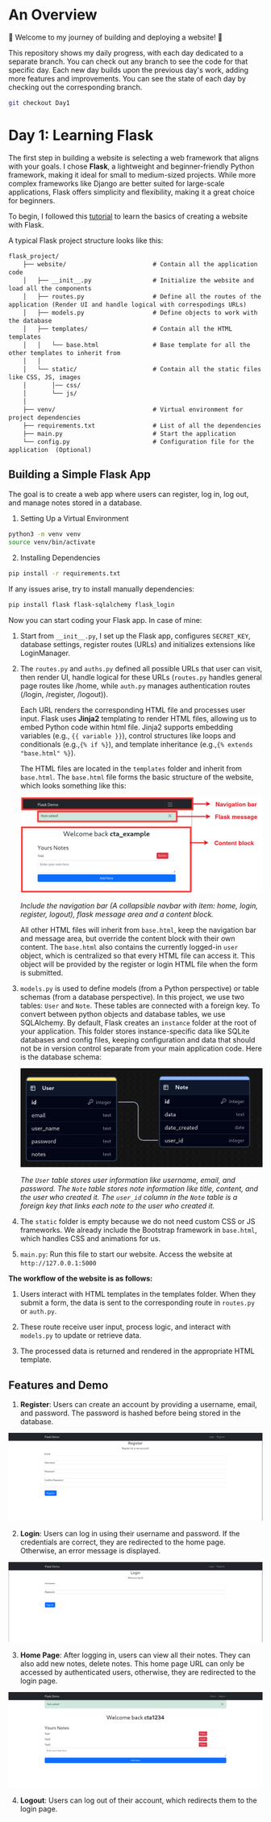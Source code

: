 # An Overview 

🌟 Welcome to my journey of building and deploying a website! 🌟

This repository shows my daily progress, with each day dedicated to a separate branch. You can check out any branch to see the code for that specific day. Each new day builds upon the previous day's work, adding more features and improvements. You can see the state of each day by checking out the corresponding branch.

```bash
git checkout Day1
```

# Day 1: Learning Flask

The first step in building a website is selecting a web framework that aligns with your goals. I chose **Flask**, a lightweight and beginner-friendly Python framework, making it ideal for small to medium-sized projects. While more complex frameworks like Django are better suited for large-scale applications, Flask offers simplicity and flexibility, making it a great choice for beginners.

To begin, I followed this [tutorial](https://youtu.be/dam0GPOAvVI?si=xYlYCGXooBzz3B-V) to learn the basics of creating a website with Flask.

A typical Flask project structure looks like this:

```plaintext
flask_project/
    ├── website/                        # Contain all the application code
    │   ├── __init__.py                 # Initialize the website and load all the components
    │   ├── routes.py                   # Define all the routes of the application (Render UI and handle logical with correspodings URLs)
    │   ├── models.py                   # Define objects to work with the database   
    │   ├── templates/                  # Contain all the HTML templates
    │   │   └── base.html               # Base template for all the other templates to inherit from
    │   │   
    │   └── static/                     # Contain all the static files like CSS, JS, images
    │       │── css/
    │       └── js/
    │ 
    ├── venv/                           # Virtual environment for project dependencies
    ├── requirements.txt                # List of all the dependencies
    ├── main.py                         # Start the application
    └── config.py                       # Configuration file for the application  (Optional) 
```

## Building a Simple Flask App

The goal is to create a web app where users can register, log in, log out, and manage notes stored in a database.

1. Setting Up a Virtual Environment
```bash
python3 -m venv venv
source venv/bin/activate
```

2. Installing Dependencies

```bash
pip install -r requirements.txt
```
If any issues arise, try to install manually dependencies:

```bash
pip install flask flask-sqlalchemy flask_login
```

Now you can start coding your Flask app. In case of mine:

1. Start from `__init__.py`, I set up the Flask app, configures `SECRET_KEY`, database settings, register routes (URLs) and initializes extensions like LoginManager.

2. The `routes.py` and `auths.py` defined all possible URLs that user can visit, then render UI, handle logical for these URLs (`routes.py` handles general 
page routes like /home, while `auth.py` manages authentication routes (/login, /register, /logout)). 

    Each URL renders the corresponding HTML file and processes user input. Flask uses **Jinja2** templating to render HTML files, allowing us to embed Python code within html file. Jinja2 supports embedding variables (e.g., `{{ variable }}`), control structures like loops and conditionals (e.g.,`{% if %}`), and template inheritance (e.g.,`{% extends "base.html" %}`).

    The HTML files are located in the `templates` folder and inherit from `base.html`. The `base.html` file forms the basic structure of the website, which looks something like this:


    ![BaseHTML](assets/baseHTML.png)

    *Include the navigation bar (A collapsible navbar with item: home, login, register, logout), flask message area and a content block.*

    All other HTML files will inherit from `base.html`, keep the navigation bar and message area, but override the content block with their own content. The `base.html` also contains the currently logged-in `user` object, which is centralized so that every HTML file can access it. This object will be provided by the register or login HTML file when the form is submitted. 


3. `models.py` is used to define models (from a Python perspective) or table schemas (from a database perspective). In this project, we use two tables: `User` and `Note`. These tables are connected with a foreign key. To convert between python objects and database tables, we use SQLAlchemy. By default, Flask creates an `instance` folder at the root of your application. This folder stores instance-specific data like SQLite databases and config files, keeping configuration and data that should not be in version control separate from your main application code. Here is the database schema:

    ![DatabaseSchema](assets/DatabaseSchema.png)

    *The `User` table stores user information like username, email, and password. The `Note` table stores note information like title, content, and the user who created it. The `user_id` column in the `Note` table is a foreign key that links each note to the user who created it.*

4. The `static` folder is empty because we do not need custom CSS or JS frameworks. We already include the Bootstrap framework in `base.html`, which handles CSS and animations for us.

5. `main.py`: Run this file to start our website. Access the website at ` http://127.0.0.1:5000`


**The workflow of the website is as follows:**

1. Users interact with HTML templates in the templates folder. When they submit a form, the data is sent to the corresponding route in `routes.py` or `auth.py`.

2. These route receive user input, process logic, and interact with `models.py` to update or retrieve data.

3. The processed data is returned and rendered in the appropriate HTML template.

## Features and Demo

1. **Register**: Users can create an account by providing a username, email, and password. The password is hashed before being stored in the database.

![Register](assets/register.png)

2. **Login**: Users can log in using their username and password. If the credentials are correct, they are redirected to the home page. Otherwise, an error message is displayed.

![Login](assets/login.png)

3. **Home Page**: After logging in, users can view all their notes. They can also add new notes, delete notes. This home page URL can only be accessed by authenticated users, otherwise, they are redirected to the login page.

![Home](assets/home.png)

4. **Logout**: Users can log out of their account, which redirects them to the login page.





